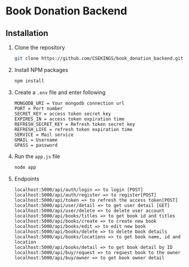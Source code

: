 # Book Donation Backend

## Installation

1. Clone the repository

   ```sh
   git clone https://github.com/CSEKINGS/book_donation_backend.git
   ```

2. Install NPM packages

   ```sh
   npm install
   ```

3. Create a `.env` file and enter following

   ```env
   MONGODB_URI = Your mongodb connection url
   PORT = Port number
   SECRET_KEY = access token secret key 
   EXPIRES_IN = access token expiration time
   REFRESH_SECRET_KEY = Refresh token secret key
   REFRESH_LIFE = refresh token expiration time 
   SERVICE = Mail service
   GMAIL = Username
   GPASS = password
   ```

4. Run the `app.js` file

   ```sh
   node app
   ```

5. Endpoints

   ```http
   localhost:5000/api/auth/login => to login [POST]
   localhost:5000/api/auth/register => to register[POST]
   localhost:5000/api/token => to refresh the access token[POST]
   localhost:5000/api/user/detail => to get user detail [GET]
   localhost:5000/api/user/delete => to delete user account
   localhost:5000/api/books/titles => to get book id and titles
   localhost:5000/api/books/create => to create new book
   localhost:5000/api/books/edit => to edit new book
   localhost:5000/api/books/delete => to delete book details
   localhost:5000/api/books/locations => to get book name, id and location
   localhost:5000/api/books/detail => to get book detail by ID
   localhost:5000/api/buy/request => to request book to the owner
   localhost:5000/api/buy/owner => to get book owner detail
   ```